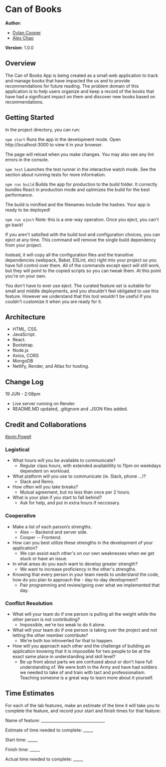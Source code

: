 # Can of Books

**Author**: 
- [Dylan Cooper](https://github.com/Cooper-Softdev)
- [Alex Chao](https://github.com/AlexSaeChao)

**Version**: 1.0.0 

## Overview
The Can of Books App is being created as a small web application to track and manage books that have impacted the us and to provide recommendations for future reading. The problem domain of this application is to help users organize and keep a record of the books that have had a significant impact on them and discover new books based on recommendations.

## Getting Started

In the project directory, you can run:

`npm start`
Runs the app in the development mode.
Open http://localhost:3000 to view it in your browser.

The page will reload when you make changes.
You may also see any lint errors in the console.

`npm test`
Launches the test runner in the interactive watch mode.
See the section about running tests for more information.

`npm run build`
Builds the app for production to the build folder.
It correctly bundles React in production mode and optimizes the build for the best performance.

The build is minified and the filenames include the hashes.
Your app is ready to be deployed!

`npm run eject`
Note: this is a one-way operation. Once you eject, you can't go back!

If you aren't satisfied with the build tool and configuration choices, you can eject at any time. This command will remove the single build dependency from your project.

Instead, it will copy all the configuration files and the transitive dependencies (webpack, Babel, ESLint, etc) right into your project so you have full control over them. All of the commands except eject will still work, but they will point to the copied scripts so you can tweak them. At this point you're on your own.

You don't have to ever use eject. The curated feature set is suitable for small and middle deployments, and you shouldn't feel obligated to use this feature. However we understand that this tool wouldn't be useful if you couldn't customize it when you are ready for it.

## Architecture
- HTML, CSS.
- JavaScript.
- React.
- Bootstrap.
- Node.js
- Axios, CORS
- MongoDB
- Netlify, Render, and Atlas for hosting.

## Change Log
<!-- Use this area to document the iterative changes made to your application as each feature is successfully implemented. Use time stamps. Here's an example:

01-01-2001 4:59pm - Application now has a fully-functional express server, with a GET route for the location resource. -->

19 JUN - 2:08pm
  - Live server running on Render.
  - README.MD updated, .gitignore and .JSON files added.


## Credit and Collaborations
[Kevin Powell](https://www.youtube.com/@KevinPowell)

### Logistical
- What hours will you be available to communicate?
  + Regular class hours, with extended availablility to 11pm on weekdays dependent on workload.
- What platform will you use to communicate (ie. Slack, phone …)?
  + Slack and Remo.
- How often will you take breaks?
  + Mutual agreement, but no less than once per 2 hours.
- What is your plan if you start to fall behind?
  + Ask for help, and put in extra hours if neccesary.

### Cooperative
- Make a list of each parson’s strengths.
  + Alex -- Backend and server side.
  + Cooper -- Frontend.
- How can you best utilize these strengths in the development of your application?
  + We can assist each other's on our own weaknesses when we get stuck or have an issue.
- In what areas do you each want to develop greater strength?
  + We want to increase proficiency in the other's strengths.
- Knowing that every person in your team needs to understand the code, how do you plan to approach the - day-to-day development?
  + Pair programming and review/going over what we implemented that day.
 
### Conflict Resolution

- What will your team do if one person is pulling all the weight while the other person is not contributing?
  + Impossible, we're too weak to do it alone.
- What will your team do if one person is taking over the project and not letting the other member contribute?
  + We're both too introverted for that to happen.
- How will you approach each other and the challenge of building an application knowing that it is impossible for two people to be at the exact same place in understanding and skill level?
  + Be up front about parts we are confused about or don't have full understanding of. We were both in the Army and have had soldiers we needed to take of and train with tact and professionalism. Teaching someone is a great way to learn more about it yourself.

## Time Estimates
For each of the lab features, make an estimate of the time it will take you to complete the feature, and record your start and finish times for that feature:

Name of feature: ________________________________

Estimate of time needed to complete: _____

Start time: _____

Finish time: _____

Actual time needed to complete: _____
